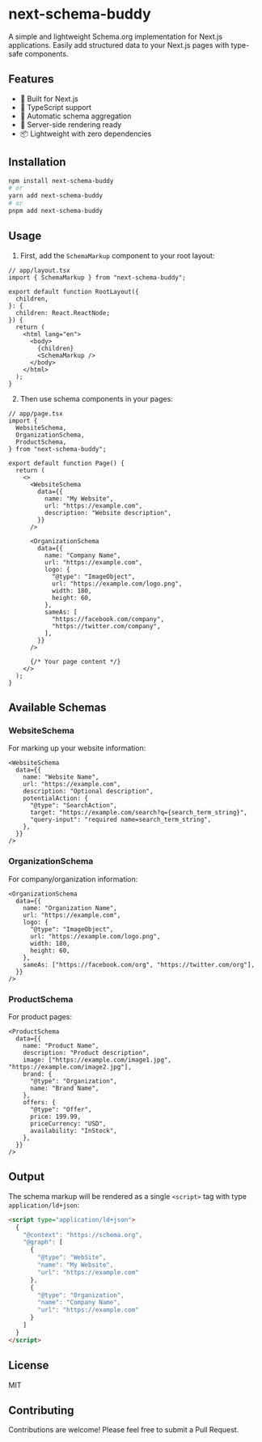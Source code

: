 # next-schema-buddy

A simple and lightweight Schema.org implementation for Next.js applications. Easily add structured data to your Next.js pages with type-safe components.

## Features

- 🚀 Built for Next.js
- 💪 TypeScript support
- 🔄 Automatic schema aggregation
- 🎯 Server-side rendering ready
- 📦 Lightweight with zero dependencies

## Installation

```bash
npm install next-schema-buddy
# or
yarn add next-schema-buddy
# or
pnpm add next-schema-buddy
```

## Usage

1. First, add the `SchemaMarkup` component to your root layout:

```tsx
// app/layout.tsx
import { SchemaMarkup } from "next-schema-buddy";

export default function RootLayout({
  children,
}: {
  children: React.ReactNode;
}) {
  return (
    <html lang="en">
      <body>
        {children}
        <SchemaMarkup />
      </body>
    </html>
  );
}
```

2. Then use schema components in your pages:

```tsx
// app/page.tsx
import {
  WebsiteSchema,
  OrganizationSchema,
  ProductSchema,
} from "next-schema-buddy";

export default function Page() {
  return (
    <>
      <WebsiteSchema
        data={{
          name: "My Website",
          url: "https://example.com",
          description: "Website description",
        }}
      />

      <OrganizationSchema
        data={{
          name: "Company Name",
          url: "https://example.com",
          logo: {
            "@type": "ImageObject",
            url: "https://example.com/logo.png",
            width: 180,
            height: 60,
          },
          sameAs: [
            "https://facebook.com/company",
            "https://twitter.com/company",
          ],
        }}
      />

      {/* Your page content */}
    </>
  );
}
```

## Available Schemas

### WebsiteSchema

For marking up your website information:

```tsx
<WebsiteSchema
  data={{
    name: "Website Name",
    url: "https://example.com",
    description: "Optional description",
    potentialAction: {
      "@type": "SearchAction",
      target: "https://example.com/search?q={search_term_string}",
      "query-input": "required name=search_term_string",
    },
  }}
/>
```

### OrganizationSchema

For company/organization information:

```tsx
<OrganizationSchema
  data={{
    name: "Organization Name",
    url: "https://example.com",
    logo: {
      "@type": "ImageObject",
      url: "https://example.com/logo.png",
      width: 180,
      height: 60,
    },
    sameAs: ["https://facebook.com/org", "https://twitter.com/org"],
  }}
/>
```

### ProductSchema

For product pages:

```tsx
<ProductSchema
  data={{
    name: "Product Name",
    description: "Product description",
    image: ["https://example.com/image1.jpg", "https://example.com/image2.jpg"],
    brand: {
      "@type": "Organization",
      name: "Brand Name",
    },
    offers: {
      "@type": "Offer",
      price: 199.99,
      priceCurrency: "USD",
      availability: "InStock",
    },
  }}
/>
```

## Output

The schema markup will be rendered as a single `<script>` tag with type `application/ld+json`:

```html
<script type="application/ld+json">
  {
    "@context": "https://schema.org",
    "@graph": [
      {
        "@type": "WebSite",
        "name": "My Website",
        "url": "https://example.com"
      },
      {
        "@type": "Organization",
        "name": "Company Name",
        "url": "https://example.com"
      }
    ]
  }
</script>
```

## License

MIT

## Contributing

Contributions are welcome! Please feel free to submit a Pull Request.
